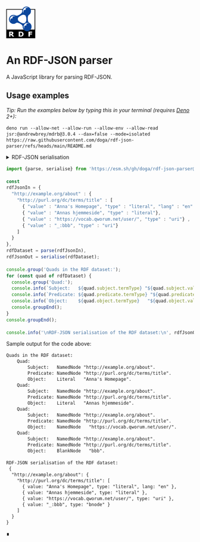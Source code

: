 <p align="left">
<a href="https://rdf.js.org/" target="_blank" rel="noreferrer"><img src="https://github.com/doga/doga/raw/main/logos/rdf.svg" height="85" alt="RDF logo" /></a>
</p>

# An RDF-JSON parser

A JavaScript library for parsing RDF-JSON.

## Usage examples

_Tip: Run the examples below by typing this in your terminal (requires [Deno](https://deno.com/) 2+):_

```shell
deno run --allow-net --allow-run --allow-env --allow-read jsr:@andrewbrey/mdrb@3.0.4 --dax=false --mode=isolated https://raw.githubusercontent.com/doga/rdf-json-parser/refs/heads/main/README.md
```

<details data-mdrb>
<summary>RDF-JSON serialisation</summary>

<pre>
description = '''
Parse RDF-JSON to/from an RDF dataset.
'''
</pre>
</details>

```javascript
import {parse, serialise} from 'https://esm.sh/gh/doga/rdf-json-parser@1.1.0/mod.mjs';

const 
rdfJsonIn = {
  "http://example.org/about" : {
    "http://purl.org/dc/terms/title" : [
      { "value" : "Anna's Homepage", "type" : "literal", "lang" : "en" },
      { "value" : "Annas hjemmeside", "type" : "literal"},
      { "value" : "https://vocab.qworum.net/user/", "type" : "uri"} ,
      { "value" : "_:bbb", "type" : "uri"} 
    ] 
  }
},
rdfDataset = parse(rdfJsonIn),
rdfJsonOut = serialise(rdfDataset);

console.group('Quads in the RDF dataset:');
for (const quad of rdfDataset) {
  console.group('Quad:');
  console.info(`Subject:   ${quad.subject.termType} "${quad.subject.value}".`);
  console.info(`Predicate: ${quad.predicate.termType} "${quad.predicate.value}".`);
  console.info(`Object:    ${quad.object.termType}   "${quad.object.value}".`);
  console.groupEnd();
}
console.groupEnd();

console.info('\nRDF-JSON serialisation of the RDF dataset:\n', rdfJsonOut);
```

Sample output for the code above:

```text
Quads in the RDF dataset:
    Quad:
        Subject:   NamedNode "http://example.org/about".
        Predicate: NamedNode "http://purl.org/dc/terms/title".
        Object:    Literal   "Anna's Homepage".
    Quad:
        Subject:   NamedNode "http://example.org/about".
        Predicate: NamedNode "http://purl.org/dc/terms/title".
        Object:    Literal   "Annas hjemmeside".
    Quad:
        Subject:   NamedNode "http://example.org/about".
        Predicate: NamedNode "http://purl.org/dc/terms/title".
        Object:    NamedNode   "https://vocab.qworum.net/user/".
    Quad:
        Subject:   NamedNode "http://example.org/about".
        Predicate: NamedNode "http://purl.org/dc/terms/title".
        Object:    BlankNode   "bbb".

RDF-JSON serialisation of the RDF dataset:
 {
  "http://example.org/about": {
    "http://purl.org/dc/terms/title": [
      { value: "Anna's Homepage", type: "literal", lang: "en" },
      { value: "Annas hjemmeside", type: "literal" },
      { value: "https://vocab.qworum.net/user/", type: "uri" },
      { value: "_:bbb", type: "bnode" }
    ]
  }
}
```

∎
